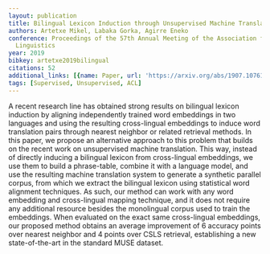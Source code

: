 ```yaml
---
layout: publication
title: Bilingual Lexicon Induction through Unsupervised Machine Translation
authors: Artetxe Mikel, Labaka Gorka, Agirre Eneko
conference: Proceedings of the 57th Annual Meeting of the Association for Computational
  Linguistics
year: 2019
bibkey: artetxe2019bilingual
citations: 52
additional_links: [{name: Paper, url: 'https://arxiv.org/abs/1907.10761'}]
tags: [Supervised, Unsupervised, ACL]
---
```

A recent research line has obtained strong results on bilingual lexicon
induction by aligning independently trained word embeddings in two languages
and using the resulting cross-lingual embeddings to induce word translation
pairs through nearest neighbor or related retrieval methods. In this paper, we
propose an alternative approach to this problem that builds on the recent work
on unsupervised machine translation. This way, instead of directly inducing a
bilingual lexicon from cross-lingual embeddings, we use them to build a
phrase-table, combine it with a language model, and use the resulting machine
translation system to generate a synthetic parallel corpus, from which we
extract the bilingual lexicon using statistical word alignment techniques. As
such, our method can work with any word embedding and cross-lingual mapping
technique, and it does not require any additional resource besides the
monolingual corpus used to train the embeddings. When evaluated on the exact
same cross-lingual embeddings, our proposed method obtains an average
improvement of 6 accuracy points over nearest neighbor and 4 points over CSLS
retrieval, establishing a new state-of-the-art in the standard MUSE dataset.